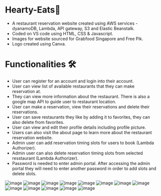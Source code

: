# Hearty-Eats🍔
  - A restaurant reservation website created using AWS services - dyanamoDB, Lambda, API gateway, S3 and Elastic Beanstalk.
  - Coded on VS code using HTML, CSS & Javascript.
  - Images for website sourced for Grabfood Singapore and Free Pik.
  - Logo created using Canva.

# Functionalities 🛠️
  - User can register for an account and login into their account.
  - User can view list of available restaurants that they can make reservation at.
  - They can view more information about the restaurant. There is also a google map API to guide user to restaurant location.
  - User can make a reservation, view their reservations and delete their reservations. 
  - User can save restaurants they like by adding it to favorites, they can also delete from favorites.
  - User can view and edit their profile details including profile picture. 
  - Users can also visit the about page to learn more about the restaurant reservation website.
  - Admin user can add reservation timing slots for users to book (Lambda Authorizer).
  - Admin user can also delete reservation timing slots from selected resstaurant (Lambda Authorizer).
  - Password is needed to enter admin portal. After accessing the admin portal they will need to enter another password in order to add slots and delete slots.
  
  ![image](https://user-images.githubusercontent.com/100062535/227495727-2402bbc5-54ff-4f7f-bdae-58a32107b29f.png)
  ![image](https://user-images.githubusercontent.com/100062535/227495917-376f4c23-010e-4e45-a1d4-e72fd63ca063.png)
  ![image](https://user-images.githubusercontent.com/100062535/227496271-e4bbd02e-4c5d-4f5c-a839-fda9847b3f20.png)
  ![image](https://user-images.githubusercontent.com/100062535/227496358-bce862c3-feb7-4d9b-858a-19d3baa3d50d.png)
  ![image](https://user-images.githubusercontent.com/100062535/227496569-bd502e74-311c-4f37-8c76-e597ab697ec4.png)
  ![image](https://user-images.githubusercontent.com/100062535/227496648-13d65646-d211-463e-a7d5-a801d13792e6.png)
  ![image](https://user-images.githubusercontent.com/100062535/227496737-72c970f2-55ee-428c-ac8a-adc64b8f585f.png)
  ![image](https://user-images.githubusercontent.com/100062535/227496800-b2b40d36-543c-44e0-baff-f90314d426d9.png)
  ![image](https://user-images.githubusercontent.com/100062535/227496887-d34e96ce-0c55-44d0-9c2e-aefd82034e9b.png)
  ![image](https://user-images.githubusercontent.com/100062535/227497239-2b6301e5-2413-4365-b246-3d4f1fe05ac2.png)
  ![image](https://user-images.githubusercontent.com/100062535/227502822-6a0eef6e-8fd7-48e0-a9c8-e288ab749d31.png)
  ![image](https://user-images.githubusercontent.com/100062535/227503280-8d315db9-6dbc-43b3-a2cd-032fb81c41f1.png)
  ![image](https://user-images.githubusercontent.com/100062535/227503337-ac76459c-fbaa-486f-99bb-85ee29dae23f.png)











  
